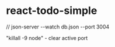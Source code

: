 # react-todo-simple
// json-server --watch db.json --port 3004

"killall -9 node" - clear active port